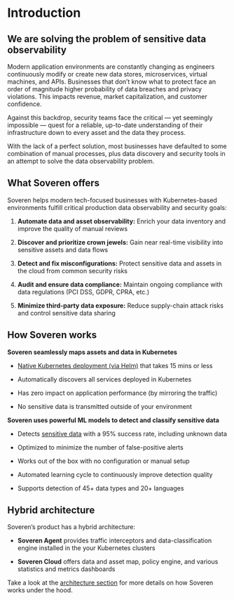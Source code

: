 # Introduction

## We are solving the problem of sensitive data observability

Modern application environments are constantly changing as engineers continuously modify or create new data stores, microservices, virtual machines, and APIs. Businesses that don’t know what to protect face an order of magnitude higher probability of data breaches and privacy violations. This impacts revenue, market capitalization, and customer confidence.

Against this backdrop, security teams face the critical — yet seemingly impossible — quest for a reliable, up-to-date understanding of their infrastructure down to every asset and the data they process.

With the lack of a perfect solution, most businesses have defaulted to some combination of manual processes, plus data discovery and security tools in an attempt to solve the data observability problem.

## What Soveren offers

Soveren helps modern tech-focused businesses with Kubernetes-based environments fulfill critical production data observability and security goals:

1. **Automate data and asset observability:** Enrich your data inventory and improve the quality of manual reviews

2. **Discover and prioritize crown jewels:** Gain near real-time visibility into sensitive assets and data flows

3. **Detect and fix misconfigurations:** Protect sensitive data and assets in the cloud from common security risks

4. **Audit and ensure data compliance:** Maintain ongoing compliance with data regulations (PCI DSS, GDPR, CPRA, etc.)

5. **Minimize third-party data exposure:** Reduce supply-chain attack risks and control sensitive data sharing

## How Soveren works

**Soveren seamlessly maps assets and data in Kubernetes**

* [Native Kubernetes deployment (via Helm)](getting-started/quick-start/) that takes 15 mins or less

* Automatically discovers all services deployed in Kubernetes

* Has zero impact on application performance (by mirroring the traffic)

* No sensitive data is transmitted outside of your environment

**Soveren uses powerful ML models to detect and classify sensitive data**

* Detects [sensitive data](user-guide/data-model/) with a 95% success rate, including unknown data

* Optimized to minimize the number of false-positive alerts

* Works out of the box with no configuration or manual setup

* Automated learning cycle to continuously improve detection quality

* Supports detection of 45+ data types and 20+ languages

## Hybrid architecture
Soveren’s product has a hybrid architecture:

* **Soveren Agent** provides traffic interceptors and data-classification engine installed in the your Kubernetes clusters

* **Soveren Cloud** offers data and asset map, policy engine, and various statistics and metrics dashboards

Take a look at the [architecture section](getting-started/architecture/) for more details on how Soveren works under the hood.
